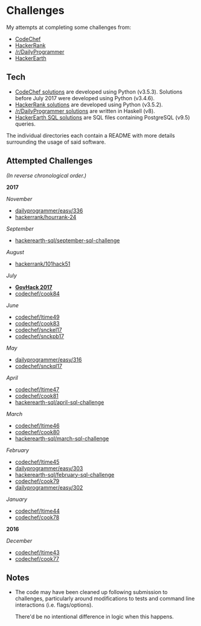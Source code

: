 Challenges
==========

My attempts at completing some challenges from:

- [CodeChef](https://codechef.com)
- [HackerRank](https://hackerrank.com)
- [/r/DailyProgrammer](https://reddit.com/r/dailyprogrammer)
- [HackerEarth](https://hackerearth.com)

## Tech

- [CodeChef solutions](https://github.com/bilalakil/challenges/tree/master/codechef)
  are developed using Python (v3.5.3).
  Solutions before July 2017 were developed using Python (v3.4.6).
- [HackerRank solutions](https://github.com/bilalakil/challenges/tree/master/hackerrank)
  are developed using Python (v3.5.2).
- [/r/DailyProgrammer solutions](https://github.com/bilalakil/challenges/tree/master/dailyprogrammer)
  are written in Haskell (v8).
- [HackerEarth SQL solutions](https://github.com/bilalakil/challenges/tree/master/hackerearth-sql)
  are SQL files containing PostgreSQL (v9.5) queries.

The individual directories each contain a README
with more details surrounding the usage of said software.

## Attempted Challenges

_(In reverse chronological order.)_

**2017**

*November*

- [dailyprogrammer/easy/336](https://github.com/bilalakil/challenges/tree/master/dailyprogrammer/easy/336)
- [hackerrank/hourrank-24](https://github.com/bilalakil/challenges/tree/master/hackerrank/hourrank-24)

*September*

- [hackerearth-sql/september-sql-challenge](https://github.com/bilalakil/challenges/tree/master/hackerearth-sql/september-sql-challenge)

*August*

- [hackerrank/101hack51](https://github.com/bilalakil/challenges/tree/master/hackerrank/101hack51)

*July*

- [**GovHack 2017**](https://github.com/TheThreeMarkovs)
- [codechef/cook84](https://github.com/bilalakil/challenges/tree/master/codechef/cook84)

*June*

- [codechef/ltime49](https://github.com/bilalakil/challenges/tree/master/codechef/ltime49)
- [codechef/cook83](https://github.com/bilalakil/challenges/tree/master/codechef/cook83)
- [codechef/snckel17](https://github.com/bilalakil/challenges/tree/master/codechef/snckel17)
- [codechef/snckpb17](https://github.com/bilalakil/challenges/tree/master/codechef/snckpb17)

*May*

- [dailyprogrammer/easy/316](https://github.com/bilalakil/challenges/tree/master/dailyprogrammer/easy/316)
- [codechef/snckql17](https://github.com/bilalakil/challenges/tree/master/codechef/snckql17)

*April*

- [codechef/ltime47](https://github.com/bilalakil/challenges/tree/master/codechef/ltime47)
- [codechef/cook81](https://github.com/bilalakil/challenges/tree/master/codechef/cook81)
- [hackerearth-sql/april-sql-challenge](https://github.com/bilalakil/challenges/tree/master/hackerearth-sql/april-sql-challenge)

*March*

- [codechef/ltime46](https://github.com/bilalakil/challenges/tree/master/codechef/ltime46)
- [codechef/cook80](https://github.com/bilalakil/challenges/tree/master/codechef/cook80)
- [hackerearth-sql/march-sql-challenge](https://github.com/bilalakil/challenges/tree/master/hackerearth-sql/march-sql-challenge)

*February*

- [codechef/ltime45](https://github.com/bilalakil/challenges/tree/master/codechef/ltime45)
- [dailyprogrammer/easy/303](https://github.com/bilalakil/challenges/tree/master/dailyprogrammer/easy/303)
- [hackerearth-sql/february-sql-challenge](https://github.com/bilalakil/challenges/tree/master/hackerearth-sql/february-sql-challenge)
- [codechef/cook79](https://github.com/bilalakil/challenges/tree/master/codechef/cook79)
- [dailyprogrammer/easy/302](https://github.com/bilalakil/challenges/tree/master/dailyprogrammer/easy/302)

*January*

- [codechef/ltime44](https://github.com/bilalakil/challenges/tree/master/codechef/ltime44)
- [codechef/cook78](https://github.com/bilalakil/challenges/tree/master/codechef/cook78)

**2016**

*December*

- [codechef/ltime43](https://github.com/bilalakil/challenges/tree/master/codechef/ltime43)
- [codechef/cook77](https://github.com/bilalakil/challenges/tree/master/codechef/cook77)

## Notes

- The code may have been cleaned up following submission to challenges,
  particularly around modifications to tests
  and command line interactions (i.e. flags/options).

  There'd be no intentional difference in logic when this happens.

